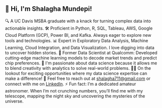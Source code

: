 ## 👋 Hi, I'm Shalagha Mundepi!

🔍 A UC Davis MSBA graduate with a knack for turning complex data into actionable insights.
🛠️ Proficient in Python, R, SQL, Tableau, AWS, Google Cloud Platform (GCP), Power BI, and Kafka. Always eager to explore new tools and technologies.
📊 Expert in Exploratory Data Analysis, Machine Learning, Cloud Integration, and Data Visualization. I love digging into data to uncover hidden stories.
💼 Former Data Scientist at Qualcomm: Developed cutting-edge machine learning models to decode market trends and predict chip preferences.
🌱 I'm passionate about data science because it allows me to blend creativity with analytics to solve real-world problems.
👨‍💻 On the lookout for exciting opportunities where my data science expertise can make a difference!
📧 Feel free to reach out at shalagha711@gmail.com or connect with me on [LinkedIn](https://www.linkedin.com/in/shalagha).
⚡ Fun fact: I’m a dedicated amateur astronomer. When I’m not crunching numbers, you’ll find me with my telescope, mapping the night sky and uncovering the mysteries of the universe.
